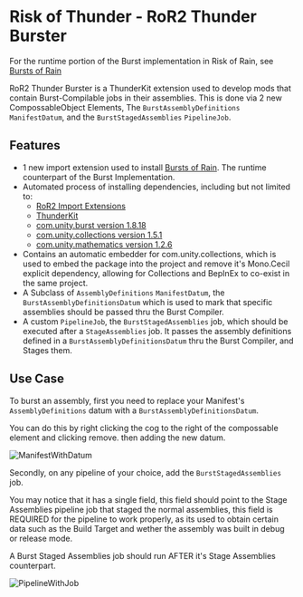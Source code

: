 # Risk of Thunder - RoR2 Thunder Burster

For the runtime portion of the Burst implementation in Risk of Rain, see [Bursts of Rain](https://github.com/risk-of-thunder/BurstsOfRain)

RoR2 Thunder Burster is a ThunderKit extension used to develop mods that contain Burst-Compilable jobs in their assemblies. This is done via 2 new CompossableObject Elements, The ``BurstAssemblyDefinitions`` ``ManifestDatum``, and the ``BurstStagedAssemblies`` ``PipelineJob``.

## Features

* 1 new import extension used to install [Bursts of Rain](https://github.com/risk-of-thunder/BurstsOfRain). The runtime counterpart of the Burst Implementation.
* Automated process of installing dependencies, including but not limited to:
    * [RoR2 Import Extensions](https://github.com/risk-of-thunder/RoR2ImportExtensions)
    * [ThunderKit](https://github.com/risk-of-thunder/RoR2ImportExtensions)
    * [com.unity.burst version 1.8.18](https://docs.unity3d.com/2021.3/Documentation/Manual/com.unity.burst.html)
    * [com.unity.collections version 1.5.1](https://docs.unity3d.com/2021.3/Documentation/Manual/com.unity.collections.html)
    * [com.unity.mathematics version 1.2.6](https://docs.unity3d.com/2021.3/Documentation/Manual/com.unity.mathematics.html)
* Contains an automatic embedder for com.unity.collections, which is used to embed the package into the project and remove it's Mono.Cecil explicit dependency, allowing for Collections and BepInEx to co-exist in the same project.
* A Subclass of ``AssemblyDefinitions`` ``ManifestDatum``, the ``BurstAssemblyDefinitionsDatum`` which is used to mark that specific assemblies should be passed thru the Burst Compiler.
* A custom ``PipelineJob``, the ``BurstStagedAssemblies`` job, which should be executed after a ``StageAssemblies`` job. It passes the assembly definitions defined in a ``BurstAssemblyDefinitionsDatum`` thru the Burst Compiler, and Stages them.

## Use Case

To burst an assembly, first you need to replace your Manifest's ``AssemblyDefinitions`` datum with a ``BurstAssemblyDefinitionsDatum``.

You can do this by right clicking the cog to the right of the compossable element and clicking remove. then adding the new datum.

![ManifestWithDatum]()

Secondly, on any pipeline of your choice, add the ``BurstStagedAssemblies`` job.

You may notice that it has a single field, this field should point to the Stage Assemblies pipeline job that staged the normal assemblies, this field is REQUIRED for the pipeline to work properly, as its used to obtain certain data such as the Build Target and wether the assembly was built in debug or release mode.

A Burst Staged Assemblies job should run AFTER it's Stage Assemblies counterpart.

![PipelineWithJob]()